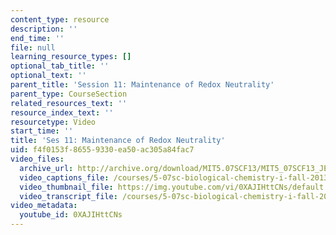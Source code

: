 ```yaml
---
content_type: resource
description: ''
end_time: ''
file: null
learning_resource_types: []
optional_tab_title: ''
optional_text: ''
parent_title: 'Session 11: Maintenance of Redox Neutrality'
parent_type: CourseSection
related_resources_text: ''
resource_index_text: ''
resourcetype: Video
start_time: ''
title: 'Ses 11: Maintenance of Redox Neutrality'
uid: f4f0153f-8655-9330-ea50-ac305a84fac7
video_files:
  archive_url: http://archive.org/download/MIT5.07SCF13/MIT5_07SCF13_JE-Ses11_300k.mp4
  video_captions_file: /courses/5-07sc-biological-chemistry-i-fall-2013/ee554607010557e79821bda01751a8a1_0XAJIHttCNs.vtt
  video_thumbnail_file: https://img.youtube.com/vi/0XAJIHttCNs/default.jpg
  video_transcript_file: /courses/5-07sc-biological-chemistry-i-fall-2013/87f5238035048fed8b74df5fa4f4f7c9_0XAJIHttCNs.pdf
video_metadata:
  youtube_id: 0XAJIHttCNs
---
```

